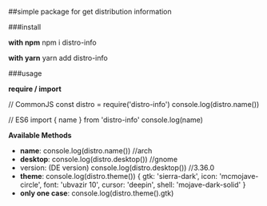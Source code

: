 ##simple package for get distribution information

###install

**with npm**
	npm i distro-info


**with yarn**
	yarn add distro-info


###usage

**require / import**

// CommonJS
	const distro = require('distro-info')
	console.log(distro.name())

// ES6
	import { name } from 'distro-info'
	console.log(name)
	
**Available Methods**
- **name**:
	console.log(distro.name()) //arch
- **desktop**:
	console.log(distro.desktop()) //gnome
- version: (DE version)
	console.log(distro.desktop()) //3.36.0
- **theme**:
	console.log(distro.theme())
	{
	  gtk: 'sierra-dark',
	  icon: 'mcmojave-circle',
	  font: 'ubvazir 10',
	  cursor: 'deepin',
	  shell: 'mojave-dark-solid'
	}
- **only one case**:
	console.log(distro.theme().gtk)